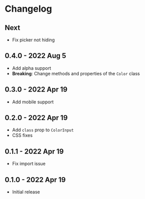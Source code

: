 # Changelog

## Next
- Fix picker not hiding

## 0.4.0 - 2022 Aug 5
- Add alpha support
- **Breaking**: Change methods and properties of the `Color` class

## 0.3.0 - 2022 Apr 19
- Add mobile support

## 0.2.0 - 2022 Apr 19
- Add `class` prop to `ColorInput`
- CSS fixes

## 0.1.1 - 2022 Apr 19
- Fix import issue

## 0.1.0 - 2022 Apr 19
- Initial release
